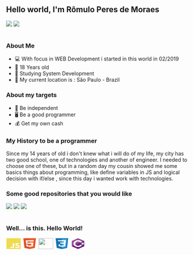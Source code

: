 ## Hello world, I'm Rômulo Peres de Moraes
<div>
  <img height="150px" src="https://github-readme-stats.vercel.app/api?username=Romulo-Moraes&theme=tokyonight&show_icons=true">
  <img height="150px" src="https://github-readme-stats.vercel.app/api/top-langs/?username=Romulo-Moraes&theme=tokyonight&layout=compact">
</div>

#

### About Me
<ul>
  <li>💻 With focus in WEB Development i started in this world in 02/2019</li>  
  <li>🎂 18 Years old</li>
  <li>📘 Studying System Development</li>
  <li>🏴󠁢󠁲󠁳󠁰󠁿 My current location is : São Paulo - Brazil</li>
</ul>

### About my targets

<ul>
  <li>🍃 Be independent</li>
  <li>🖥️ Be a good programmer</li>
  <li>💰 Get my own cash</li>
</ul>

### My History to be a programmer

Since my 14 years of old i don't knew what i will do of my life, my city has two good school, 
one of technologies and another of engineer. I needed to choose one of these, but in a random day my cousin
showed me some basics things about programming, like define variables in JS and logical decision with if/else
, since this day i wanted work with technologies.

### Some good repositories that you would like
<div>
   <img height="100px" src="https://github-readme-stats.vercel.app/api/pin/?username=Romulo-Moraes&repo=HttpLibrary&theme=tokyonight">
   <img height="100px" src="https://github-readme-stats.vercel.app/api/pin/?username=Romulo-Moraes&repo=colorizedPrint&theme=tokyonight">
  <img height="100px" src="https://github-readme-stats.vercel.app/api/pin/?username=Romulo-Moraes&repo=binconvert&theme=tokyonight">
</div>

#

### Well... is this. Hello World!

<div>
  <img align="center" alt="Rafa-Js" height="30" width="40" src="https://raw.githubusercontent.com/devicons/devicon/master/icons/javascript/javascript-plain.svg">
  <img align="center" alt="Rafa-HTML" height="30" width="40" src="https://raw.githubusercontent.com/devicons/devicon/master/icons/html5/html5-original.svg">
  <img align="center" height="30" width="40" src="https://p7.hiclipart.com/preview/889/976/939/the-c-programming-language-computer-programming-programming.jpg"/>
  <img align="center" alt="Rafa-CSS" height="30" width="40" src="https://raw.githubusercontent.com/devicons/devicon/master/icons/css3/css3-original.svg">
  <img align="center" alt="Rafa-Csharp" height="30" width="40" src="https://raw.githubusercontent.com/devicons/devicon/master/icons/csharp/csharp-original.svg">
</div>
